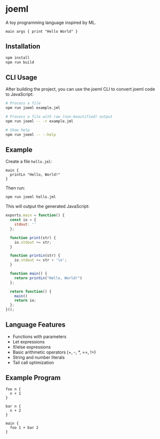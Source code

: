 # joeml
A toy programming language inspired by ML.

```
main args { print "Hello World" }
```

## Installation

```bash
npm install
npm run build
```

## CLI Usage

After building the project, you can use the joeml CLI to convert joeml code to JavaScript:

```bash
# Process a file
npm run joeml example.jml

# Process a file with raw (non-beautified) output
npm run joeml -- -r example.jml

# Show help
npm run joeml -- --help
```

## Example

Create a file `hello.jml`:

```
main {
  printLn "Hello, World!"
}
```

Then run:

```bash
npm run joeml hello.jml
```

This will output the generated JavaScript:

```javascript
exports.main = function() {
  const io = {
    stdout: ''
  };

  function print(str) {
    io.stdout += str;
  }

  function printLn(str) {
    io.stdout += str + '\n';
  }

  function main() {
    return printLn("Hello, World!")
  };

  return function() {
    main()
    return io;
  };
}();
```

## Language Features

- Functions with parameters
- Let expressions
- If/else expressions
- Basic arithmetic operators (+, -, *, ==, !=)
- String and number literals
- Tail call optimization

## Example Program

```
foo n {
  n + 1
}

bar n {
  n + 2
}

main {
  foo 1 + bar 2
}
```
